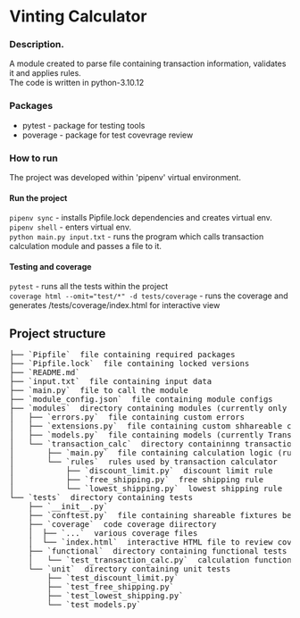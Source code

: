 # Vinting Calculator

### Description. 
A module created to parse file containing transaction information, validates it and applies rules.  
The code is written in python-3.10.12

### Packages
* pytest - package for testing tools
* poverage - package for test covevrage review

### How to run
The project was developed within 'pipenv' virtual environment.   
#### Run the project  
```pipenv sync``` - installs Pipfile.lock dependencies and creates virtual env.  
```pipenv shell``` - enters virtual env.  
```python main.py input.txt``` - runs the program which calls transaction calculation module and passes a file to it.  
#### Testing and coverage
```pytest``` - runs all the tests within the project  
```coverage html --omit="test/*" -d tests/coverage``` - runs the coverage and generates /tests/coverage/index.html for interactive view
## Project structure
<pre>
├── `Pipfile`  file containing required packages  
├── `Pipfile.lock`  file containing locked versions  
├── `README.md`  
├── `input.txt`  file containing input data  
├── `main.py`  file to call the module  
├── `module_config.json`  file containing module configs  
├── `modules`  directory containing modules (currently only calc module)  
│   ├── `errors.py`  file containing custom errors  
│   ├── `extensions.py`  file containing custom shhareable code snippets  
│   ├── `models.py`  file containing models (currently Transaction)  
│   └── `transaction_calc`  directory containinng transaction calculation files  
│       ├── `main.py`  file containing calculation logic (rule calls)  
│       └── `rules`  rules used by transaction calculator  
│           ├── `discount_limit.py`  discount limit rule  
│           ├── `free_shipping.py`  free shipping rule  
│           └── `lowest_shipping.py`  lowest shipping rule  
└── `tests`  directory containing tests  
    ├── `__init__.py`  
    ├── `conftest.py`  file containing shareable fixtures between tests/classes  
    ├── `coverage`  code coverage diirectory  
    │  ├── `...`  various coverage files  
    │  └── `index.html`  interactive HTML file to review coverage  
    ├── `functional`  directory containing functional tests  
    │   └── `test_transaction_calc.py`  calculation function tests  
    └── `unit`  directory containing unit tests  
        ├── `test_discount_limit.py`  
        ├── `test_free_shipping.py`  
        ├── `test_lowest_shipping.py`  
        └── `test_models.py`  
</pre>
        